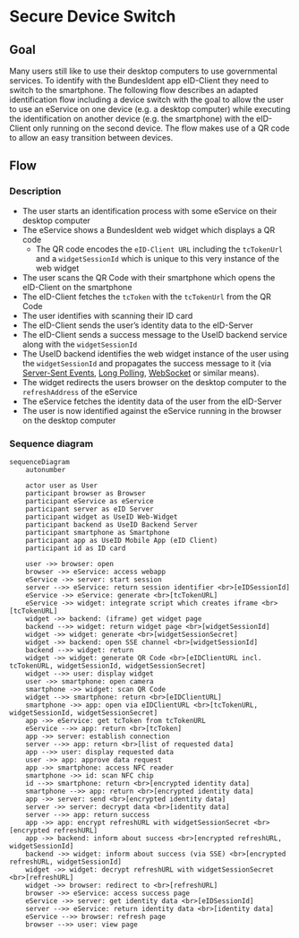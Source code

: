 # Secure Device Switch 

## Goal

Many users still like to use their desktop computers to use governmental services. To identify with 
the BundesIdent app eID-Client they need to switch to the smartphone.
The following flow describes an adapted identification flow including a device switch with the goal to allow the user 
to use an eService on one device (e.g. a desktop computer) while executing the identification 
on another device (e.g. the smartphone) with the eID-Client only running on the second device. 
The flow makes use of a QR code to allow an easy transition between devices.

## Flow

### Description

* The user starts an identification process with some eService on their desktop computer
* The eService shows a BundesIdent web widget which displays a QR code
  * The QR code encodes the `eID-Client URL` including the `tcTokenUrl` and a `widgetSessionId` which is unique to this very instance of the web widget
* The user scans the QR Code with their smartphone which opens the eID-Client on the smartphone
* The eID-Client fetches the `tcToken` with the `tcTokenUrl` from the QR Code
* The user identifies with scanning their ID card
* The eID-Client sends the user’s identity data to the eID-Server
* The eID-Client sends a success message to the UseID backend service along with the `widgetSessionId`
* The UseID backend identifies the web widget instance of the user using the `widgetSessionId` and propagates the success message to it 
(via [Server-Sent Events](https://www.w3.org/TR/2021/SPSD-eventsource-20210128/), [Long Polling](https://www.rfc-editor.org/rfc/rfc6202#section-2), [WebSocket](https://www.rfc-editor.org/rfc/rfc6455) or similar means).
* The widget redirects the users browser on the desktop computer to the `refreshAddress` of the eService
* The eService fetches the identity data of the user from the eID-Server
* The user is now identified against the eService running in the browser on the desktop computer 

### Sequence diagram

```mermaid
sequenceDiagram
    autonumber
    
    actor user as User
    participant browser as Browser
    participant eService as eService
    participant server as eID Server
    participant widget as UseID Web-Widget
    participant backend as UseID Backend Server
    participant smartphone as Smartphone
    participant app as UseID Mobile App (eID Client)
    participant id as ID card
    
    user ->> browser: open
    browser ->> eService: access webapp
    eService ->> server: start session
    server -->> eService: return session identifier <br>[eIDSessionId]
    eService ->> eService: generate <br>[tcTokenURL]
    eService ->> widget: integrate script which creates iframe <br>[tcTokenURL]
    widget ->> backend: (iframe) get widget page
    backend -->> widget: return widget page <br>[widgetSessionId]
    widget ->> widget: generate <br>[widgetSessionSecret]
    widget ->> backend: open SSE channel <br>[widgetSessionId]
    backend -->> widget: return
    widget ->> widget: generate QR Code <br>[eIDClientURL incl. tcTokenURL, widgetSessionId, widgetSessionSecret]
    widget -->> user: display widget
    user ->> smartphone: open camera
    smartphone ->> widget: scan QR Code
    widget -->> smartphone: return <br>[eIDClientURL]
    smartphone ->> app: open via eIDClientURL <br>[tcTokenURL, widgetSessionId, widgetSessionSecret]
    app ->> eService: get tcToken from tcTokenURL
    eService -->> app: return <br>[tcToken]
    app ->> server: establish connection
    server -->> app: return <br>[list of requested data]
    app -->> user: display requested data
    user ->> app: approve data request
    app ->> smartphone: access NFC reader
    smartphone ->> id: scan NFC chip
    id -->> smartphone: return <br>[encrypted identity data]
    smartphone -->> app: return <br>[encrypted identity data]
    app ->> server: send <br>[encrypted identity data]
    server ->> server: decrypt data <br>[identity data] 
    server -->> app: return success
    app ->> app: encrypt refreshURL with widgetSessionSecret <br>[encrypted refreshURL]
    app ->> backend: inform about success <br>[encrypted refreshURL, widgetSessionId]
    backend ->> widget: inform about success (via SSE) <br>[encrypted refreshURL, widgetSessionId]
    widget ->> widget: decrypt refreshURL with widgetSessionSecret <br>[refreshURL]
    widget ->> browser: redirect to <br>[refreshURL]
    browser ->> eService: access success page
    eService ->> server: get identity data <br>[eIDSessionId]
    server -->> eService: return identity data <br>[identity data]
    eService -->> browser: refresh page
    browser -->> user: view page
```